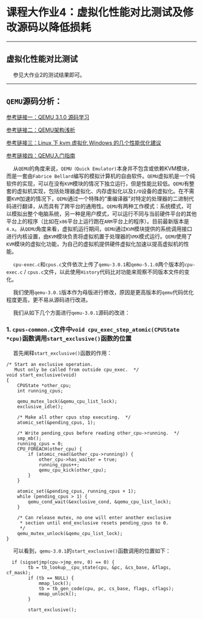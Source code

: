 # 课程大作业4：虚拟化性能对比测试及修改源码以降低损耗

---------------------

## 虚拟化性能对比测试

&emsp; 参见大作业2的测试结果即可。

---------------------

## `QEMU`源码分析：

[参考链接一：QEMU 3.1.0 源码学习](https://abelsu7.top/2019/06/04/qemu-src-notes/)

[参考链接二：QEMU架构浅析](https://cloud.tencent.com/developer/article/1521505)

[参考链接三：Linux 下 kvm 虚拟化 Windows 的几个性能优化建议](https://v2ex.com/t/607276)

[参考链接四：QEMU入门指南](https://blog.csdn.net/FontThrone/article/details/104157859)

&emsp; 从`QEMU`的角度来说，`QEMU（Quick Emulator)`本身并不包含或依赖KVM模块，而是一套由`Fabrice Bellard`编写的模拟计算机的自由软件。`QEMU`虚拟机是一个纯软件的实现，可以在没有`KVM`模块的情况下独立运行，但是性能比较低。`QEMU`有整套的虚拟机实现，包括处理器虚拟化、内存虚拟化以及`I/O`设备的虚拟化。在不需要`KVM`加速的情况下，`QEMU`通过一个特殊的“重编译器”对特定的处理器的二进制代码进行翻译，从而具有了跨平台的通用性。`QEMU`有两种工作模式：系统模式，可以模拟出整个电脑系统，另一种是用户模式，可以运行不同与当前硬件平台的其他平台上的程序（比如在`x86`平台上运行跑在`ARM`平台上的程序）。目前最新版本是`4.x`。从`QEMU`角度来看，虚拟机运行期间，`QEMU`通过`KVM`模块提供的系统调用接口进行内核设置，由`KVM`模块负责将虚拟机置于处理器的`VMX`模式运行。`QEMU`使用了`KVM`模块的虚拟化功能，为自己的虚拟机提供硬件虚拟化加速以提高虚拟机的性能。

&emsp; `cpu-exec.c`和`cpus.c`文件依次上传了`qemu-3.0.1`和`qemu-5.1.0`两个版本的`cpu-exec.c` / `cpus.c`文件，以此使用`History`代码比对功能来观察不同版本文件的变化。

&emsp; 我们使用`qemu-3.0.1`版本作为母版进行修改，原因是更高版本的`qemu`代码优化程度更高，更不易从源码进行改进。

&emsp; 我们从如下几个方面进行`qemu-3.0.1`源码的改进：

### 1. `cpus-common.c`文件中`void cpu_exec_step_atomic(CPUState *cpu)`函数调用`start_exclusive()`函数的位置

&emsp; 首先阐释`start_exclusive()`函数的作用：

```
/* Start an exclusive operation.
   Must only be called from outside cpu_exec.  */
void start_exclusive(void)
{
    CPUState *other_cpu;
    int running_cpus;

    qemu_mutex_lock(&qemu_cpu_list_lock);
    exclusive_idle();

    /* Make all other cpus stop executing.  */
    atomic_set(&pending_cpus, 1);

    /* Write pending_cpus before reading other_cpu->running.  */
    smp_mb();
    running_cpus = 0;
    CPU_FOREACH(other_cpu) {
        if (atomic_read(&other_cpu->running)) {
            other_cpu->has_waiter = true;
            running_cpus++;
            qemu_cpu_kick(other_cpu);
        }
    }

    atomic_set(&pending_cpus, running_cpus + 1);
    while (pending_cpus > 1) {
        qemu_cond_wait(&exclusive_cond, &qemu_cpu_list_lock);
    }

    /* Can release mutex, no one will enter another exclusive
     * section until end_exclusive resets pending_cpus to 0.
     */
    qemu_mutex_unlock(&qemu_cpu_list_lock);
}
```

&emsp; 可以看到，`qemu-3.0.1`的`start_exclusive()`函数调用的位置如下：

```
  if (sigsetjmp(cpu->jmp_env, 0) == 0) {
        tb = tb_lookup__cpu_state(cpu, &pc, &cs_base, &flags, cf_mask);
        if (tb == NULL) {
            mmap_lock();
            tb = tb_gen_code(cpu, pc, cs_base, flags, cflags);
            mmap_unlock();
        }

        start_exclusive();
```












